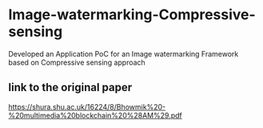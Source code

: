 # Image-watermarking-Compressive-sensing
Developed an Application PoC for an Image watermarking Framework based on Compressive sensing approach

## link to the original paper
https://shura.shu.ac.uk/16224/8/Bhowmik%20-%20multimedia%20blockchain%20%28AM%29.pdf
